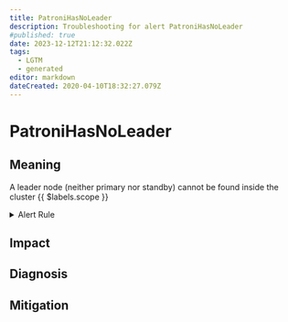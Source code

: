 ```yaml
---
title: PatroniHasNoLeader
description: Troubleshooting for alert PatroniHasNoLeader
#published: true
date: 2023-12-12T21:12:32.022Z
tags: 
  - LGTM
  - generated
editor: markdown
dateCreated: 2020-04-10T18:32:27.079Z
---
```


# PatroniHasNoLeader

## Meaning
[//]: # "Short paragraph that explains what the alert means"
A leader node (neither primary nor standby) cannot be found inside the cluster {{ $labels.scope }}

<details>
  <summary>Alert Rule</summary>

{{% rule "patroni/embedded-exporter-patroni.yml" "PatroniHasNoLeader" %}}

{{% comment %}}

```yaml
alert: PatroniHasNoLeader
expr: (max by (scope) (patroni_master) < 1) and (max by (scope) (patroni_standby_leader) < 1)
for: 0m
labels:
    severity: critical
annotations:
    summary: Patroni has no Leader (instance {{ $labels.instance }})
    description: |-
        A leader node (neither primary nor standby) cannot be found inside the cluster {{ $labels.scope }}
          VALUE = {{ $value }}
          LABELS = {{ $labels }}
    runbook: https://github.com/srerun/prometheus-alerts/blob/main/content/runbooks/embedded-exporter-patroni/PatroniHasNoLeader.md

```

{{% /comment %}}

</details>


## Impact
[//]: # "What could / will happen if the alert is not addressed"



## Diagnosis
[//]: # "Steps to take to identify the cause of the problem"



## Mitigation
[//]: # "The steps necessary to resolve the alert"
